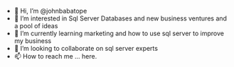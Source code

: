 - 👋 Hi, I’m @johnbabatope
- 👀 I’m interested in Sql Server Databases and new business ventures and a pool of ideas
- 🌱 I’m currently learning marketing and how to use sql server to improve my business
- 💞️ I’m looking to collaborate on sql server experts
- 📫 How to reach me ... here.

<!---
johnbabatope/johnbabatope is a ✨ special ✨ repository because its `README.md` (this file) appears on your GitHub profile.
You can click the Preview link to take a look at your changes.
--->
